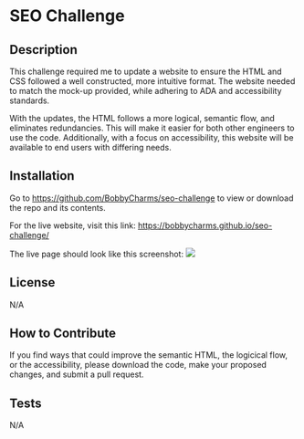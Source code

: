 # SEO Challenge 

## Description

This challenge required me to update a website to ensure the HTML and CSS followed a well constructed, more intuitive format. The website needed to match the mock-up provided, while adhering to ADA and accessibility standards. 

With the updates, the HTML follows a more logical, semantic flow, and eliminates redundancies. This will make it easier for both other engineers to use the code. Additionally, with a focus on accessibility, this website will be available to end users with differing needs. 

## Installation

Go to https://github.com/BobbyCharms/seo-challenge to view or download the repo and its contents. 

For the live website, visit this link: https://bobbycharms.github.io/seo-challenge/

The live page should look like this screenshot: ![](assets/images/homepage-screenshot-README.png)

## License

N/A

## How to Contribute

If you find ways that could improve the semantic HTML, the logicical flow, or the accessibility, please download the code, make your proposed changes, and submit a pull request. 

## Tests

N/A